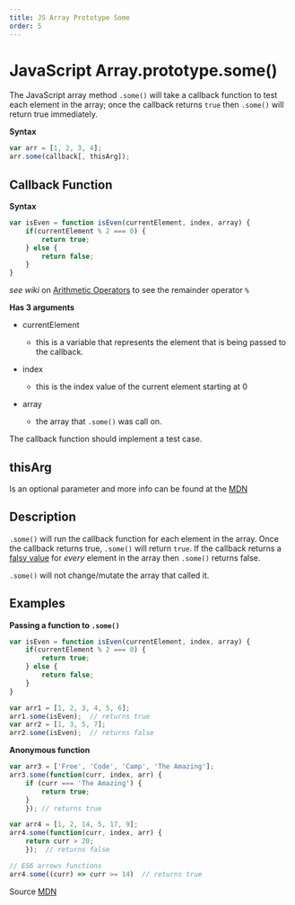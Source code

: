 ```yaml
---
title: JS Array Prototype Some
order: 5
---
```

# JavaScript Array.prototype.some()

The JavaScript array method `.some()` will take a callback function to test each element in the array; once the callback returns `true` then `.some()` will return true immediately.

**Syntax**

```javascript
var arr = [1, 2, 3, 4];
arr.some(callback[, thisArg]);
```

## Callback Function

**Syntax**

```javascript
var isEven = function isEven(currentElement, index, array) {
    if(currentElement % 2 === 0) {
        return true;
    } else {
        return false;
    }
}
```

_see wiki_ on [Arithmetic Operators](Arithmetic-Operators) to see the remainder operator `%`

**Has 3 arguments**

- currentElement

  - this is a variable that represents the element that is being passed to the callback.

- index

  - this is the index value of the current element starting at 0

- array

  - the array that `.some()` was call on.

The callback function should implement a test case.

## thisArg

Is an optional parameter and more info can be found at the [MDN](https://developer.mozilla.org/en-US/docs/Web/JavaScript/Reference/Global_Objects/Array/some)

## Description

`.some()` will run the callback function for each element in the array. Once the callback returns true, `.some()` will return `true`. If the callback returns a [falsy value](https://developer.mozilla.org/en-US/docs/Glossary/Falsy) for _every_ element in the array then `.some()` returns false.

`.some()` will not change/mutate the array that called it.

## Examples

**Passing a function to `.some()`**

```javascript
var isEven = function isEven(currentElement, index, array) {
    if(currentElement % 2 === 0) {
        return true;
    } else {
        return false;
    }
}

var arr1 = [1, 2, 3, 4, 5, 6];
arr1.some(isEven);  // returns true
var arr2 = [1, 3, 5, 7];
arr2.some(isEven);  // returns false
```

**Anonymous function**

```javascript
var arr3 = ['Free', 'Code', 'Camp', 'The Amazing'];
arr3.some(function(curr, index, arr) {
    if (curr === 'The Amazing') {
        return true;
    } 
    }); // returns true

var arr4 = [1, 2, 14, 5, 17, 9];
arr4.some(function(curr, index, arr) {
    return curr > 20;
    });  // returns false

// ES6 arrows functions
arr4.some((curr) => curr >= 14)  // returns true
```

Source [MDN](https://developer.mozilla.org/en-US/docs/Web/JavaScript/Reference/Global_Objects/Array/some)
